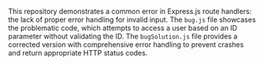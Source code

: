 This repository demonstrates a common error in Express.js route handlers: the lack of proper error handling for invalid input. The `bug.js` file showcases the problematic code, which attempts to access a user based on an ID parameter without validating the ID.  The `bugSolution.js` file provides a corrected version with comprehensive error handling to prevent crashes and return appropriate HTTP status codes.